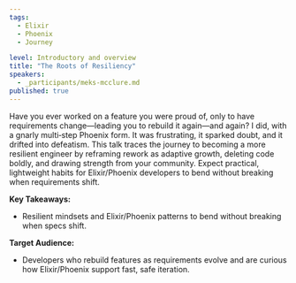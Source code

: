 ```yaml
---
tags:
  - Elixir
  - Phoenix
  - Journey

level: Introductory and overview
title: "The Roots of Resiliency"
speakers:
  - _participants/meks-mcclure.md
published: true
---
```

Have you ever worked on a feature you were proud of, only to have requirements change—leading you to rebuild it again—and again? I did, with a gnarly multi‑step Phoenix form. It was frustrating, it sparked doubt, and it drifted into defeatism. This talk traces the journey to becoming a more resilient engineer by reframing rework as adaptive growth, deleting code boldly, and drawing strength from your community. Expect practical, lightweight habits for Elixir/Phoenix developers to bend without breaking when requirements shift.

**Key Takeaways:**

- Resilient mindsets and Elixir/Phoenix patterns to bend without breaking when specs shift.

**Target Audience:**

- Developers who rebuild features as requirements evolve and are curious how Elixir/Phoenix support fast, safe iteration.
